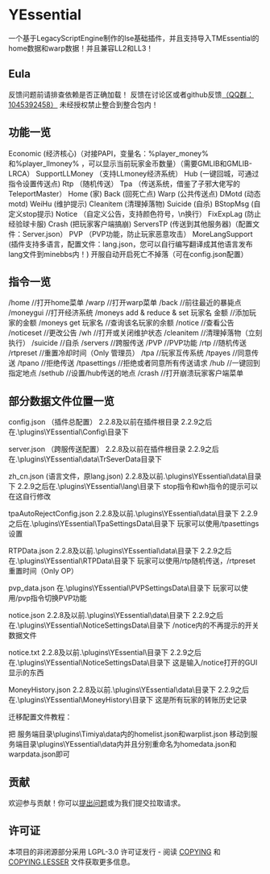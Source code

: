 # YEssential
 一个基于LegacyScriptEngine制作的lse基础插件，并且支持导入TMEssential的home数据和warp数据！并且兼容LL2和LL3！

## Eula

反馈问题前请排查依赖是否正确加载！
反馈在讨论区或者github反馈[（QQ群：1045392458）](https://qm.qq.com/cgi-bin/qm/qr?k=NXRAgTOPiTci5lD9CiUNanMoQFnFSu_y&jump_from=webapi&authKey=soeBGqg/5XJrPvri6uMtcsDvvlUWijGyw3nQXF7Q5q1wWkoyXAtS)
未经授权禁止整合到整合包内！

## 功能一览

Economic (经济核心)（对接PAPI，变量名：%player_money%和%player_llmoney% ，可以显示当前玩家金币数量）（需要GMLIB和GMLIB-LRCA）
SupportLLMoney （支持LLmoney经济系统）
Hub (一键回城，可通过指令设置传送点)
Rtp （随机传送）
Tpa （传送系统，借鉴了子邪大佬写的TeleportMaster）
Home (家)
Back (回死亡点)
Warp (公共传送点)
DMotd (动态motd)
WeiHu (维护提示)
Cleanitem (清理掉落物)
Suicide (自杀)
BStopMsg (自定义stop提示)
Notice （自定义公告，支持颜色符号，\n换行）
FixExpLag (防止经验球卡服)
Crash (把玩家客户端搞崩)
ServersTP (传送到其他服务器)（配置文件：Server.json）
PVP （PVP功能，防止玩家恶意攻击）
MoreLangSupport (插件支持多语言，配置文件：lang.json，您可以自行编写翻译成其他语言发布lang文件到minebbs内！)
开服自动开启死亡不掉落（可在config.json配置）

## 指令一览

/home //打开home菜单
/warp //打开warp菜单
/back //前往最近的暴毙点
/moneygui //打开经济系统
/moneys add & reduce & set 玩家名 金额 //添加玩家的金额
/moneys get 玩家名 //查询该名玩家的余额
/notice //查看公告
/noticeset //更改公告
/wh //打开或关闭维护状态
/cleanitem //清理掉落物（立刻执行）
/suicide //自杀
/servers //跨服传送
/PVP //PVP功能
/rtp //随机传送
/rtpreset //重置冷却时间（Only 管理员）
/tpa //玩家互传系统
/tpayes //同意传送
/tpano //拒绝传送
/tpasettings //拒绝或者同意所有传送请求
/hub //一键回到指定地点
/sethub //设置/hub传送的地点
/crash //打开崩溃玩家客户端菜单

## 部分数据文件位置一览

config.json （插件总配置）
2.2.8及以前在插件根目录
2.2.9之后在.\plugins\YEssential\Config\目录下

server.json （跨服传送配置）
2.2.8及以前在插件根目录
2.2.9之后在.\plugins\YEssential\data\TrSeverData目录下

zh_cn.json (语言文件，原lang.json)
2.2.8及以前.\plugins\YEssential\data\目录下
2.2.9之后在.\plugins\YEssential\lang\目录下
stop指令和wh指令的提示可以在这自行修改

tpaAutoRejectConfig.json
2.2.8及以前.\plugins\YEssential\data\目录下
2.2.9之后在.\plugins\YEssential\TpaSettingsData\目录下
玩家可以使用/tpasettings设置

RTPData.json
2.2.8及以前.\plugins\YEssential\data\目录下
2.2.9之后在.\plugins\YEssential\RTPData\目录下
玩家可以使用/rtp随机传送，/rtpreset 重置时间（Only OP）

pvp_data.json
在.\plugins\YEssential\PVPSettingsData\目录下
玩家可以使用/pvp指令切换PVP功能

notice.json
2.2.8及以前.\plugins\YEssential\data\目录下
2.2.9之后在.\plugins\YEssential\NoticeSettingsData\目录下
/notice内的不再提示的开关数据文件

notice.txt
2.2.8及以前.\plugins\YEssential\目录下
2.2.9之后在.\plugins\YEssential\NoticeSettingsData\目录下
这是输入/notice打开的GUI显示的东西

MoneyHistory.json
2.2.8及以前.\plugins\YEssential\data\目录下
2.2.9之后在.\plugins\YEssential\MoneyHistory\目录下
这是所有玩家的转账历史记录

迁移配置文件教程：

把 服务端目录\plugins\Timiya\data内的homelist.json和warplist.json
移动到服务端目录\plugins\YEssential\data内并且分别重命名为homedata.json和warpdata.json即可

## 贡献

欢迎参与贡献！你可以[提出问题](https://github.com/Nico6719/YEssential/issues/new)或为我们提交拉取请求。

## 许可证

本项目的非闭源部分采用 LGPL-3.0 许可证发行 - 阅读 [COPYING](COPYING) 和 [COPYING.LESSER](COPYING.LESSER) 文件获取更多信息。
